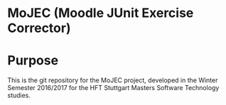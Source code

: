 MoJEC (Moodle JUnit Exercise Corrector)
========================================

# Purpose
This is the git repository for the MoJEC project, developed in the Winter Semester 2016/2017 for the HFT Stuttgart Masters Software Technology studies.
